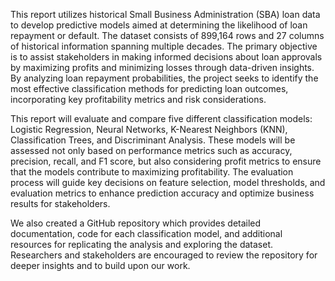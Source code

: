 This report utilizes historical Small Business Administration (SBA) loan data to develop predictive models aimed at determining the likelihood of loan repayment or default. The dataset consists of 899,164 rows and 27 columns of historical information spanning multiple decades. The primary objective is to assist stakeholders in making informed decisions about loan approvals by maximizing profits and minimizing losses through data-driven insights. By analyzing loan repayment probabilities, the project seeks to identify the most effective classification methods for predicting loan outcomes, incorporating key profitability metrics and risk considerations.

This report will evaluate and compare five different classification models: Logistic Regression, Neural Networks, K-Nearest Neighbors (KNN), Classification Trees, and Discriminant Analysis. These models will be assessed not only based on performance metrics such as accuracy, precision, recall, and F1 score, but also considering profit metrics to ensure that the models contribute to maximizing profitability. The evaluation process will guide key decisions on feature selection, model thresholds, and evaluation metrics to enhance prediction accuracy and optimize business results for stakeholders.

We also created a GitHub repository which provides detailed documentation, code for each classification model, and additional resources for replicating the analysis and exploring the dataset. Researchers and stakeholders are encouraged to review the repository for deeper insights and to build upon our work. 
